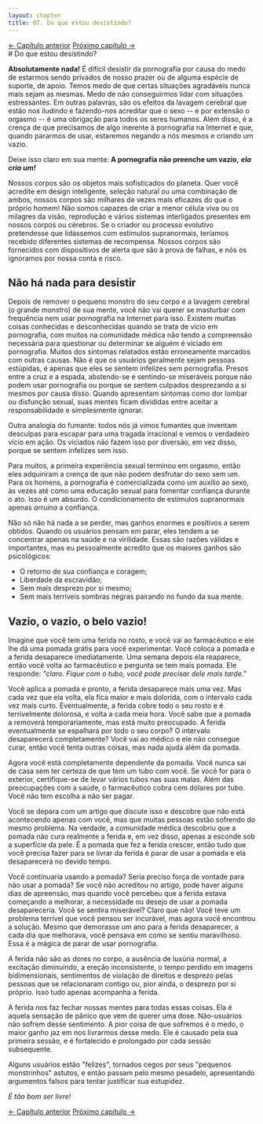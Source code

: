 ```yaml
---
layout: chapter
title: 07. Do que estou desistindo? 
---
```

<div class="pagination-selector">
<a href="06-caracteristicas-lavagem-cerebral.html" class="chapter-btn">&larr; Capítulo anterior</a>
<a href="08-economizando-tempo.html" class="chapter-btn">Próximo capítulo &#8594;</a>
</div>
# Do que estou desistindo?

**Absolutamente nada!** É difícil desistir da pornografia por causa do medo de estarmos sendo privados de nosso prazer ou de alguma espécie de suporte, de apoio. Temos medo de que certas situações agradáveis ​​nunca mais sejam as mesmas. Medo de não conseguirmos lidar com situações estressantes. Em outras palavras, são os efeitos da lavagem cerebral que estão nos iludindo e fazendo-nos acreditar que o sexo -- e por extensão o orgasmo -- é uma obrigação para todos os seres humanos. Além disso, é a crença de que precisamos de algo inerente à pornografia na Internet e que, quando pararmos de usar, estaremos negando a nós mesmos e criando um vazio.

Deixe isso claro em sua mente: **A pornografia não preenche um vazio,** ***ela cria um!***

Nossos corpos são os objetos mais sofisticados do planeta. Quer você acredite em design inteligente, seleção natural ou uma combinação de ambos, nossos corpos são milhares de vezes mais eficazes do que o próprio homem! Não somos capazes de criar a menor célula viva ou os milagres da visão, reprodução e vários sistemas interligados presentes em nossos corpos ou cérebros. Se o criador ou processo evolutivo pretendesse que lidássemos com estímulos supranormais, teríamos recebido diferentes sistemas de recompensa. Nossos corpos são fornecidos com dispositivos de alerta que são à prova de falhas, e nós os ignoramos por nossa conta e risco.

## Não há nada para desistir

Depois de remover o pequeno monstro do seu corpo e a lavagem cerebral (o grande monstro) de sua mente, você não vai querer se masturbar com frequência nem usar pornografia na Internet para isso. Existem muitas coisas conhecidas e desconhecidas quando se trata de vício em pornografia, com muitos na comunidade médica não tendo a compreensão necessária para questionar ou determinar se alguém é viciado em pornografia. Muitos dos sintomas relatados estão erroneamente marcados com outras causas. Não é que os usuários geralmente sejam pessoas estúpidas, é apenas que eles se sentem infelizes sem pornografia. Presos entre a cruz e a espada, abstendo-se e sentindo-se miseráveis porque não podem usar pornografia ou porque se sentem culpados desprezando a si mesmos por causa disso. Quando apresentam sintomas como dor lombar ou disfunção sexual, suas mentes ficam divididas entre aceitar a responsabilidade e simplesmente ignorar. 

Outra analogia do fumante: todos nós já vimos fumantes que inventam desculpas para escapar para uma tragada irracional e vemos o verdadeiro vício em ação. Os viciados não fazem isso por diversão, em vez disso, porque se sentem infelizes sem isso.

Para muitos, a primeira experiência sexual terminou em orgasmo, então eles adquiriram a crença de que não podem desfrutar do sexo sem um. Para os homens, a pornografia é comercializada como um auxílio ao sexo, às vezes até como uma educação sexual para fomentar confiança durante o ato. Isso é um absurdo. O condicionamento de estímulos supranormais apenas *arruína* a confiança. 

Não só não há nada a se perder, mas ganhos enormes e positivos a serem obtidos. Quando os usuários pensam em parar, eles tendem a se concentrar apenas na saúde e na virilidade. Essas são razões válidas e importantes, mas eu pessoalmente acredito que os maiores ganhos são psicológicos:

- O retorno de sua confiança e coragem;
- Liberdade da escravidão;
- Sem mais desprezo por si mesmo;
- Sem mais terríveis sombras negras pairando no fundo da sua mente.

## Vazio, o vazio, o belo vazio!

Imagine que você tem uma ferida no rosto, e você vai ao farmacêutico e ele lhe dá uma pomada grátis para você experimentar. Você coloca a pomada e a ferida desaparece imediatamente. Uma semana depois ela reaparece, então você volta ao farmacêutico e pergunta se tem mais pomada. Ele responde: *"claro. Fique com o tubo, você pode precisar dele mais tarde."*

Você aplica a pomada e pronto, a ferida desaparece mais uma vez. Mas cada vez que ela volta, ela fica maior e mais dolorida, com o intervalo cada vez mais curto. Eventualmente, a ferida cobre todo o seu rosto e é terrivelmente dolorosa, e volta a cada meia hora. Você sabe que a pomada a removerá temporariamente, mas está muito preocupado. A ferida eventualmente se espalhará por todo o seu corpo? O intervalo desaparecerá completamente? Você vai ao médico e ele não consegue curar, então você tenta outras coisas, mas nada ajuda além da pomada.

Agora você está completamente dependente da pomada. Você nunca sai de casa sem ter certeza de que tem um tubo com você. Se você for para o exterior, certifique-se de levar vários tubos nas suas malas. Além das preocupações com a saúde, o farmacêutico cobra cem dólares por tubo. Você não tem escolha a não ser pagar.

Você se depara com um artigo que discute isso e descobre que não está acontecendo apenas com você, mas que muitas pessoas estão sofrendo do mesmo problema. Na verdade, a comunidade médica descobriu que a pomada não cura realmente a ferida e, em vez disso, apenas a esconde sob a superfície da pele. É a pomada que fez a ferida crescer, então tudo que você precisa fazer para se livrar da ferida é parar de usar a pomada e ela desaparecerá no devido tempo.

Você continuaria usando a pomada? Seria preciso força de vontade para não usar a pomada? Se você não acreditou no artigo, pode haver alguns dias de apreensão, mas quando você percebeu que a ferida estava começando a melhorar, a necessidade ou desejo de usar a pomada desapareceria. Você se sentira miserável? Claro que não! Você teve um problema terrível que você pensou ser incurável, mas agora você encontrou a solução. Mesmo que demorasse um ano para a ferida desaparecer, a cada dia que melhorava, você pensava em como se sentiu maravilhoso. Essa é a mágica de parar de usar pornografia.

A ferida não são as dores no corpo, a ausência de luxúria normal, a excitação diminuindo, a ereção inconsistente, o tempo perdido em imagens bidimensionais, sentimentos de violação de direitos e desprezo pelas pessoas que se relacionaram contigo ou, pior ainda, o desprezo por si próprio. Isso tudo apenas acompanha a ferida. 

A ferida nos faz fechar nossas mentes para todas essas coisas. Ela é aquela sensação de pânico que vem de querer uma dose. Não-usuários não sofrem desse sentimento. A pior coisa de que sofremos é o medo, o maior ganho jaz em nos livrarmos desse medo. Ele é causado pela sua primeira sessão, e é fortalecido e prolongado por cada sessão subsequente.

Alguns usuários estão "felizes", tornados cegos por seus "pequenos monstrinhos" astutos, e então passam pelo mesmo pesadelo, apresentando argumentos falsos para tentar justificar sua estupidez.

*É tão bom ser livre!*

<div class="pagination-selector">
<a href="06-caracteristicas-lavagem-cerebral.html" class="chapter-btn">&larr; Capítulo anterior</a>
<a href="08-economizando-tempo.html" class="chapter-btn">Próximo capítulo &#8594;</a>
</div>